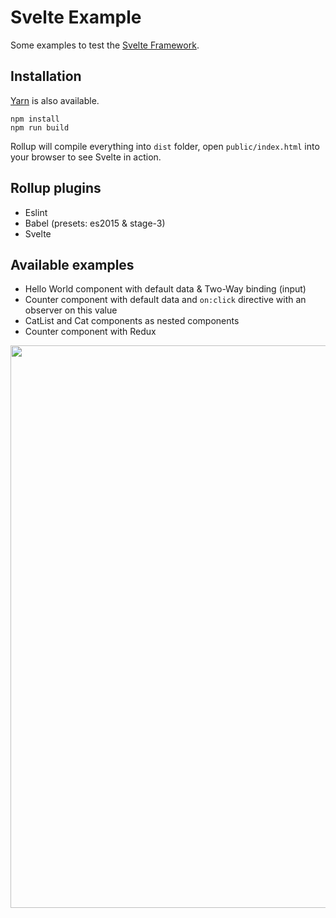 # Svelte Example

Some examples to test the [Svelte Framework](https://svelte.technology/).

## Installation

[Yarn](https://yarnpkg.com/) is also available.
```
npm install
npm run build
```

Rollup will compile everything into `dist` folder, open `public/index.html` into your browser to see Svelte in action.

## Rollup plugins
- Eslint
- Babel (presets: es2015 & stage-3)
- Svelte

## Available examples
- Hello World component with default data & Two-Way binding (input)
- Counter component with default data and `on:click` directive with an observer on this value
- CatList and Cat components as nested components
- Counter component with Redux

<img src="https://cloud.githubusercontent.com/assets/7189823/20869966/624d753c-ba4c-11e6-9e9a-ed5750973047.png" width=900>